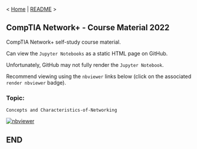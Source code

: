 < [Home](https://github.com/SeanOhAileasa) | [README](https://github.com/SeanOhAileasa/nkp-concepts-and-characteristics-of-networking/blob/main/README.md) >

## CompTIA Network+ - Course Material 2022

CompTIA Network+ self-study course material.

Can view the ``Jupyter Notebooks`` as a static HTML page on GitHub.

Unfortunately, GitHub may not fully render the ``Jupyter Notebook``.

Recommend viewing using the ``nbviewer`` links below (click on the associated ``render nbviewer`` badge).

### Topic: 

``Concepts and Characteristics-of-Networking`` 

[![nbviewer](https://raw.githubusercontent.com/jupyter/design/master/logos/Badges/nbviewer_badge.svg)](https://nbviewer.jupyter.org/github/SeanOhAileasa/nkp-concepts-and-characteristics-of-networking/blob/main/nkp-concepts-and-characteristics-of-networking.ipynb)

## END